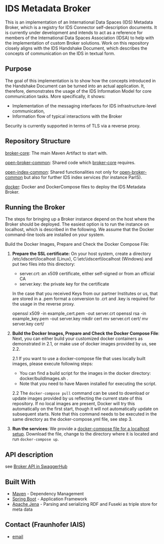 # IDS Metadata Broker

This is an implementation of an International Data Spaces (IDS) Metadata Broker, which is a registry for IDS Connector self-description documents. It is currently under development and intends to act as a reference for members of the International Data Spaces Association (IDSA) to help with the implementation of custom Broker solutions. Work on this repository closely aligns with the IDS Handshake Document, which describes the concepts of communication on the IDS in textual form. 

## Purpose

The goal of this implementation is to show how the concepts introduced in the Handshake Document can be turned into an actual application. It, therefore, demonstrates the usage of the IDS Information Model for core communication tasks. More specifically, it shows:

* Implementation of the messaging interfaces for IDS infrastructure-level communication,
* Information flow of typical interactions with the Broker

Security is currently supported in terms of TLS via a reverse proxy.

## Repository Structure

[broker-core](./broker-core): The main Maven Artifact to start with.

[open-broker-common](./open-broker-common): Shared code which [broker-core](./broker-core) requires.

[open-index-common](./open-index-common): Shared functionalities not only for [open-broker-common](./open-broker-common) but also for further IDS index services (for instance ParIS).

[docker](./docker): Docker and DockerCompose files to deploy the IDS Metadata Broker. 


## Running the Broker

The steps for bringing up a Broker instance depend on the host where the Broker should be deployed. The easiest option is to run the instance on localhost, which is described in the following. We assume that the Docker command-line tools are installed on your system.

Build the Docker Images, Prepare and Check the Docker Compose File:

1. __Prepare the SSL certificate:__ On your host system, create a directory /etc/idscert/localhost (Linux), C:\etc\idscert\localhost (Windows) and put two files into this directory:
    * server.crt: an x509 certificate, either self-signed or from an official CA
    * server.key: the private key for the certificate

    In the case that you received Keys from our partner Institutes or us, that are stored in a .pem format a conversion to .crt and .key is required for the usage in the reverse proxy.

    openssl x509 -in example_cert.pem -out server.crt openssl rsa -in example_key.pem -out server.key mkdir cert mv server.crt cert/ mv server.key cert/

2. __Build the Docker Images, Prepare and Check the Docker Compose File__: Next, you can either build your customized docker containers as demonstrated in 2.1, or make use of docker images provided by us, see 2.2. 
    
    2.1 If you want to use a docker-compose file that uses locally built images, please execute following steps: 
    - You can find a build script for the images in the docker directory: docker/buildImages.sh . 
    - Note that you need to have Maven installed for executing the script.
    
    2.2
    The ```docker-compose pull``` command can be used to download or update images provided by us reflecting the current state of this repository. If no local images are present, Docker will try this automatically on the first start, though it will not automatically update on subsequent starts. Note that this command needs to be executed in the same directory as the docker-compose.yml file, see step 3.


3. __Run the services__: We provide a [docker-compose file for a localhost setup](docker/composefiles/broker-localhost/docker-compose.yml). Download the file, change
    to the directory where it is located and run ```docker-compose up```.   

## API description

see [Broker API in SwaggerHub](https://app.swaggerhub.com/apis/idsa/IDS-Broker/)

## Built With

* [Maven](https://maven.apache.org/) - Dependency Management
* [Spring Boot](https://projects.spring.io/spring-boot/) - Application Framework
* [Apache Jena](https://jena.apache.org/documentation/) - Parsing and serializing RDF and Fuseki as triple store for meta data

## Contact (Fraunhofer IAIS)

* [email](mailto:contact@ids.fraunhofer.de)
